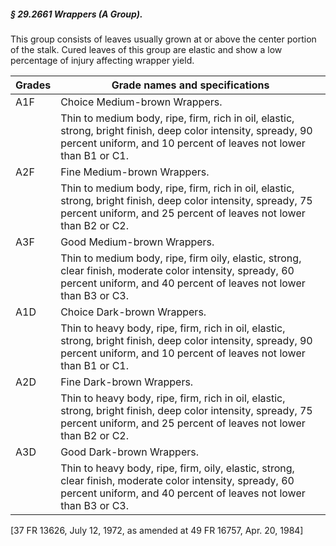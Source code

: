 ##### § 29.2661 Wrappers (A Group). #####

This group consists of leaves usually grown at or above the center portion of the stalk. Cured leaves of this group are elastic and show a low percentage of injury affecting wrapper yield.

|Grades|                                                                          Grade names and specifications                                                                           |
|------|-----------------------------------------------------------------------------------------------------------------------------------------------------------------------------------|
| A1F  |                                                                           Choice Medium-brown Wrappers.                                                                           |
|      | Thin to medium body, ripe, firm, rich in oil, elastic, strong, bright finish, deep color intensity, spready, 90 percent uniform, and 10 percent of leaves not lower than B1 or C1.|
| A2F  |                                                                            Fine Medium-brown Wrappers.                                                                            |
|      | Thin to medium body, ripe, firm, rich in oil, elastic, strong, bright finish, deep color intensity, spready, 75 percent uniform, and 25 percent of leaves not lower than B2 or C2.|
| A3F  |                                                                            Good Medium-brown Wrappers.                                                                            |
|      |   Thin to medium body, ripe, firm oily, elastic, strong, clear finish, moderate color intensity, spready, 60 percent uniform, and 40 percent of leaves not lower than B3 or C3.   |
| A1D  |                                                                            Choice Dark-brown Wrappers.                                                                            |
|      | Thin to heavy body, ripe, firm, rich in oil, elastic, strong, bright finish, deep color intensity, spready, 90 percent uniform, and 10 percent of leaves not lower than B1 or C1. |
| A2D  |                                                                             Fine Dark-brown Wrappers.                                                                             |
|      | Thin to heavy body, ripe, firm, rich in oil, elastic, strong, bright finish, deep color intensity, spready, 75 percent uniform, and 25 percent of leaves not lower than B2 or C2. |
| A3D  |                                                                             Good Dark-brown Wrappers.                                                                             |
|      |   Thin to heavy body, ripe, firm, oily, elastic, strong, clear finish, moderate color intensity, spready, 60 percent uniform, and 40 percent of leaves not lower than B3 or C3.   |

[37 FR 13626, July 12, 1972, as amended at 49 FR 16757, Apr. 20, 1984]